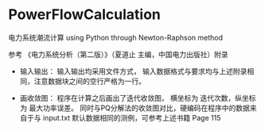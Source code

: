 # PowerFlowCalculation
电力系统潮流计算 using Python through Newton-Raphson method

参考 《电力系统分析（第二版）》（夏道止 主编，中国电力出版社）附录

* 输入输出：
输入输出均采用文件方式，
输入数据格式与要求均与上述附录相同，注意数据块之间的空行严格为一行。

* 画收敛图：
程序在计算之后画出了迭代收敛图，
横坐标为 迭代次数，纵坐标为 最大功率误差。
同时与PQ分解法的收敛图对比，硬编码在程序中的数据来自于与 input.txt 默认数据相同的测例，可参考上述书籍 Page 115